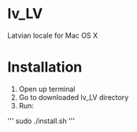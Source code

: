 # lv_LV
Latvian locale for Mac OS X

# Installation

1. Open up terminal
2. Go to downloaded lv_LV directory
3. Run:

'''
sudo ./install.sh
'''
